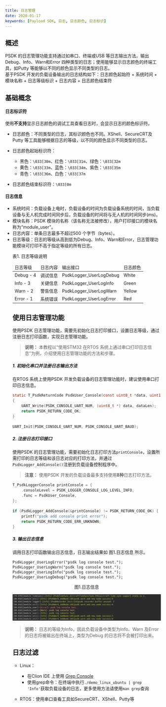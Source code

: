 ```yaml
---
title: 日志管理
date: 2020-01-17
keywords: [Payload SDK, 日志, 日志颜色, 日志标识]
---
```

## 概述
PSDK 的日志管理功能支持通过如串口、终端或USB 等日志输出方法，输出Debug、Info、Warn和Error 四种类型的日志；使用能够显示日志颜色的终端工具，如Putty 等能够以不同的颜色显示不同类型的日志。        
基于PSDK 开发的负载设备输出的日志结构如下：日志颜色起始符 + 系统时间 + 模块名称 + 日志等级标识 + 日志内容 + 日志颜色结束符  
## 基础概念
#### 日志标识符
使用**不支持**显示日志颜色的调试工具查看日志时，会显示日志的颜色标识符。  
* 日志颜色：不同类型的日志，其标识颜色也不同。XShell、SecureCRT及Putty 等工具能够根据日志的等级，以不同的颜色显示不同类型的日志。 

* 日志颜色起始标识符：
	* 黑色：`\033[30m`、红色：`\033[31m`、绿色：`\033[32m`  
	* 黄色：`\033[33m`、蓝色：`\033[34m`、紫色：`\033[35m`  
    * 青色：`\033[36m`、白色：`\033[37m`  
* 日志颜色结束标识符：`\033[0m`  

#### 日志信息
* 系统时间：负载设备上电时，负载设备的时间为负载设备系统的时间，当负载设备与无人机完成时间同步后，负载设备的时间将与无人机的时间同步(ms)。
* 模块名称：PSDK 模块的名称（该名称无法被修改），用户打印接口的模块名称为“module_user”。
* 日志内容：单条日志最多不超过500 个字节（bytes）。
* 日志等级：日志的等级从高到低为Debug、Info、Warn和Error，日志管理功能模块可打印不高于指定等级的所有日志。  
  <div><div><p>表1. 日志等级说明</p></div><div>
	<table>
	<thead>
	<tr>
		<td>日志等级</td>
		<td>日志内容</td>
		<td>输出接口</td>
		<td>日志颜色</td>
	</tr>
	</thead>
	<tbody>
	<tr>
		<td>Debug - 4</td>
		<td>调试信息</td>
		<td>PsdkLogger_UserLogDebug</td>
		<td>White</td>
	</tr>
	<tr>
		<td>Info - 3</td>
		<td>关键信息</td>
		<td>PsdkLogger_UserLogInfo</td>
		<td>Green</td>
	</tr>
	<tr>
		<td>Warn - 2</td>
		<td>警告信息</td>
		<td>PsdkLogger_UserLogWarn</td>
		<td>Yellow</td>
	</tr>
	<tr>
		<td>Error - 1</td>
		<td>系统错误</td>
		<td>PsdkLogger_UserLogError</td>
		<td>Red</td>
	</tr>
	</tbody>
</table></div></div>

## 使用日志管理功能
使用PSDK 日志管理功能，需要先初始化日志打印接口，设置日志等级，通过注册日志打印函数，实现日志管理功能。

> **说明：** 本教程以“使用STM32 在RTOS 系统上通过串口打印日志信息”为例，介绍使用日志管理功能的方法和步骤。

##### 1. 初始化串口并注册日志输出方法
在RTOS 系统上使用PSDK 开发负载设备的日志管理功能时，建议使用串口打印日志信息。 

```c
static T_PsdkReturnCode PsdkUser_Console(const uint8_t *data, uint16_t dataLen)
{
    UART_Write(PSDK_CONSOLE_UART_NUM, (uint8_t *) data, dataLen);
    return PSDK_RETURN_CODE_OK;
}

UART_Init(PSDK_CONSOLE_UART_NUM, PSDK_CONSOLE_UART_BAUD);
```

##### 2. 注册日志打印接口
使用PSDK 的日志管理功能，需要初始化日志打印方法`printConsole`，设置所需打印的日志等级和该日志对应的打印方法，并通过`PsdkLogger_AddConsole()`注册到负载设备控制程序中。
>**注意：** 使用PSDK 开发的负载设备最多支持使用**8种**日志打印方法。

```c
T_PsdkLoggerConsole printConsole = {
    .consoleLevel = PSDK_LOGGER_CONSOLE_LOG_LEVEL_INFO,
    .func = PsdkUser_Console,
};

if (PsdkLogger_AddConsole(&printConsole) != PSDK_RETURN_CODE_OK) {
    printf("psdk add console print error");
    return PSDK_RETURN_CODE_ERR_UNKNOWN;
}
```

##### 3. 输出日志信息
调用日志打印函数输出日志信息，日志输出结果如 图1.日志信息 所示。

```
PsdkLogger_UserLogError("psdk log console test.");
PsdkLogger_UserLogWarn("psdk log console test.");
PsdkLogger_UserLogInfo("psdk log console test.");
PsdkLogger_UserLogDebug("psdk log console test.");
```

<div>
<div style="text-align: center"><p>图1.日志信息 </p>
</div>
<div style="text-align: center"><p><span>
      <img src="../images/log.png" width="500" alt/></span></p>
</div></div>

>**说明：** 日志的等级为Info，因此负载设备中类型为Info、Warn 及Error 的日志将被输出在终端上，类型为Debug 的日志将不会被打印出来。

## 日志过滤

* Linux：
  * 在Clion IDE 上使用 [Grep Console](https://plugins.jetbrains.com/plugin/7125-grep-console/)
  * 使用grep命令：在终端中执行`./demo_linux_ubuntu | grep 'Info'`获取负载设备的日志，更多使用方法请使用`man grep`查询

* RTOS：使用串口查看工具如SecureCRT、XShell、Putty等

